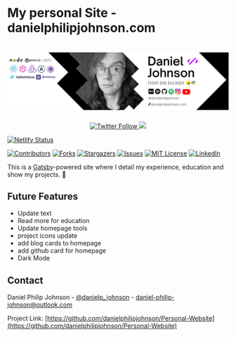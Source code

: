 # My personal Site - danielphilipjohnson.com

# [![Daniel Philip Johnson header](https://raw.githubusercontent.com/danielphilipjohnson/danielphilipjohnson/master/banner/banner.png)](https://danielphilipjohnson.github.io/)

<p align='center'>
<a class="header-badge" target="_blank" href="https://twitter.com/danielp_johnson">
  <img alt="Twitter Follow" src="https://img.shields.io/twitter/follow/danielp_johnson?style=social">
  </a>
  
  <a class="header-badge" target="_blank" href="https://www.linkedin.com/in/daniel-philip-johnson/">
  <img src="https://img.shields.io/badge/style--5eba00.svg?label=LinkedIn&logo=linkedin&style=social">
  </a>
</p>

[![Netlify Status](https://api.netlify.com/api/v1/badges/9acbbaa5-0a95-41ed-b851-5d58939ca39c/deploy-status)](https://app.netlify.com/sites/happy-swirles-7479bb/deploys)

[![Contributors][contributors-shield]][contributors-url]
[![Forks][forks-shield]][forks-url]
[![Stargazers][stars-shield]][stars-url]
[![Issues][issues-shield]][issues-url]
[![MIT License][license-shield]][license-url]
[![LinkedIn][linkedin-shield]][linkedin-url]

This is a [Gatsby](https://www.gatsbyjs.org)-powered site where I detail my experience, education and show my projects. 💜

## Future Features

- Update text
- Read more for education
- Update homepage tools
- project icons update
- add blog cards to homepage
- add github card for homepage
- Dark Mode

## Contact

Daniel Philip Johnson - [@danielp_johnson](https://twitter.com/danielp_johnson) - daniel-philip-johnson@outlook.com

Project Link: [https://github.com/danielphilipjohnson/Personal-Website](https://github.com/danielphilipjohnson/Personal-Website)

[contributors-shield]: https://img.shields.io/github/contributors/danielphilipjohnson/Personal-Website.svg?style=for-the-badge
[contributors-url]: https://github.com/danielphilipjohnson/Personal-Website/graphs/contributors
[forks-shield]: https://img.shields.io/github/forks/danielphilipjohnson/Front-End-Development-Path.svg?style=for-the-badge
[forks-url]: https://github.com/danielphilipjohnson/Personal-Website/network/members
[stars-shield]: https://img.shields.io/github/stars/danielphilipjohnson/Personal-Website.svg?style=for-the-badge
[stars-url]: https://github.com/danielphilipjohnson/Personal-Website/stargazers
[issues-shield]: https://img.shields.io/github/issues/danielphilipjohnson/Personal-Website.svg?style=for-the-badge
[issues-url]: https://github.com/danielphilipjohnson/Personal-Website/issues
[license-shield]: https://img.shields.io/github/license/danielphilipjohnson/Personal-Website.svg?style=for-the-badge
[license-url]: https://github.com/danielphilipjohnson/Personal-Website/blob/master/LICENSE.txt
[linkedin-shield]: https://img.shields.io/badge/-LinkedIn-black.svg?style=for-the-badge&logo=linkedin&colorB=555
[linkedin-url]: https://linkedin.com/in/danielphilipjohnson
[product-screenshot]: images/screenshot.png
